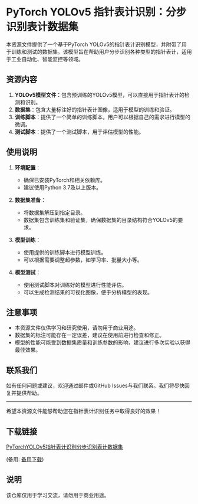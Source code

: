# PyTorch YOLOv5 指针表计识别：分步识别表计数据集

本资源文件提供了一个基于PyTorch YOLOv5的指针表计识别模型，并附带了用于训练和测试的数据集。该模型旨在帮助用户分步识别各种类型的指针表计，适用于工业自动化、智能监控等领域。

## 资源内容

1. **YOLOv5模型文件**：包含预训练的YOLOv5模型，可以直接用于指针表计的检测和识别。
2. **数据集**：包含大量标注好的指针表计图像，适用于模型的训练和验证。
3. **训练脚本**：提供了一个简单的训练脚本，用户可以根据自己的需求进行模型的微调。
4. **测试脚本**：提供了一个测试脚本，用于评估模型的性能。

## 使用说明

1. **环境配置**：
   - 确保已安装PyTorch和相关依赖库。
   - 建议使用Python 3.7及以上版本。

2. **数据集准备**：
   - 将数据集解压到指定目录。
   - 数据集包含训练集和验证集，确保数据集的目录结构符合YOLOv5的要求。

3. **模型训练**：
   - 使用提供的训练脚本进行模型训练。
   - 可以根据需要调整超参数，如学习率、批量大小等。

4. **模型测试**：
   - 使用测试脚本对训练好的模型进行性能评估。
   - 可以生成检测结果的可视化图像，便于分析模型的表现。

## 注意事项

- 本资源文件仅供学习和研究使用，请勿用于商业用途。
- 数据集的标注可能存在一定误差，建议在使用前进行检查和修正。
- 模型的性能可能受到数据集质量和训练参数的影响，建议进行多次实验以获得最佳效果。

## 联系我们

如有任何问题或建议，欢迎通过邮件或GitHub Issues与我们联系。我们将尽快回复并提供帮助。

---

希望本资源文件能够帮助您在指针表计识别任务中取得良好的效果！

## 下载链接
[PyTorchYOLOv5指针表计识别分步识别表计数据集](https://pan.quark.cn/s/725974a0dcfa) 

(备用: [备用下载](https://pan.baidu.com/s/1pvAPFCADsa_nQ-5iGHHvtw?pwd=fan5))

## 说明

该仓库仅用于学习交流，请勿用于商业用途。
